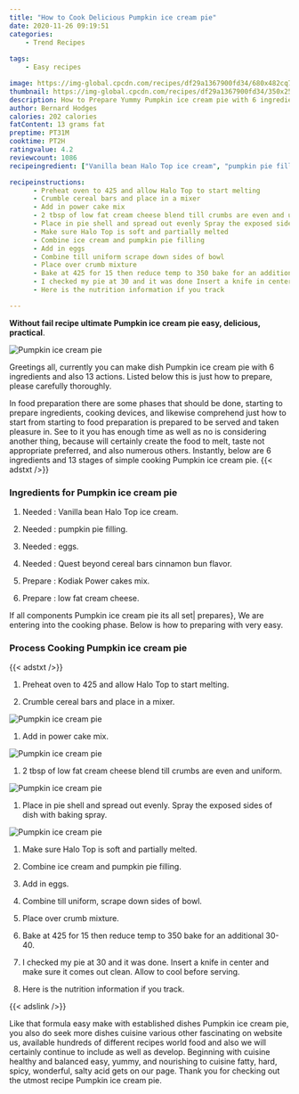 ```yaml
---
title: "How to Cook Delicious Pumpkin ice cream pie"
date: 2020-11-26 09:19:51
categories:
    - Trend Recipes
    
tags:
    - Easy recipes

image: https://img-global.cpcdn.com/recipes/df29a1367900fd34/680x482cq70/pumpkin-ice-cream-pie-recipe-main-photo.jpg
thumbnail: https://img-global.cpcdn.com/recipes/df29a1367900fd34/350x250cq70/pumpkin-ice-cream-pie-recipe-main-photo.jpg
description: How to Prepare Yummy Pumpkin ice cream pie with 6 ingredients and 13 stages of easy cooking.
author: Bernard Hodges
calories: 202 calories
fatContent: 13 grams fat
preptime: PT31M
cooktime: PT2H
ratingvalue: 4.2
reviewcount: 1086
recipeingredient: ["Vanilla bean Halo Top ice cream", "pumpkin pie filling", "eggs", "Quest beyond cereal bars cinnamon bun flavor", "Kodiak Power cakes mix", "low fat cream cheese"]

recipeinstructions: 
      - Preheat oven to 425 and allow Halo Top to start melting 
      - Crumble cereal bars and place in a mixer 
      - Add in power cake mix 
      - 2 tbsp of low fat cream cheese blend till crumbs are even and uniform 
      - Place in pie shell and spread out evenly Spray the exposed sides of dish with baking spray 
      - Make sure Halo Top is soft and partially melted 
      - Combine ice cream and pumpkin pie filling 
      - Add in eggs 
      - Combine till uniform scrape down sides of bowl 
      - Place over crumb mixture 
      - Bake at 425 for 15 then reduce temp to 350 bake for an additional 3040 
      - I checked my pie at 30 and it was done Insert a knife in center and make sure it comes out clean Allow to cool before serving 
      - Here is the nutrition information if you track

---
```




**Without fail recipe ultimate Pumpkin ice cream pie easy, delicious, practical**. 


![Pumpkin ice cream pie](https://img-global.cpcdn.com/recipes/df29a1367900fd34/680x482cq70/pumpkin-ice-cream-pie-recipe-main-photo.jpg "Pumpkin ice cream pie")




Greetings all, currently you can make dish Pumpkin ice cream pie with 6 ingredients and also 13 actions. Listed below this is just how to prepare, please carefully thoroughly.

In food preparation there are some phases that should be done, starting to prepare ingredients, cooking devices, and likewise comprehend just how to start from starting to food preparation is prepared to be served and taken pleasure in. See to it you has enough time as well as no is considering another thing, because will certainly create the food to melt, taste not appropriate preferred, and also numerous others. Instantly, below are 6 ingredients and 13 stages of simple cooking Pumpkin ice cream pie.
{{< adstxt />}}

### Ingredients for Pumpkin ice cream pie


1. Needed  : Vanilla bean Halo Top ice cream.

1. Needed  : pumpkin pie filling.

1. Needed  : eggs.

1. Needed  : Quest beyond cereal bars cinnamon bun flavor.

1. Prepare  : Kodiak Power cakes mix.

1. Prepare  : low fat cream cheese.



If all components Pumpkin ice cream pie its all set| prepares}, We are entering into the cooking phase. Below is how to preparing with very easy.

### Process Cooking Pumpkin ice cream pie

{{< adstxt />}}


1. Preheat oven to 425 and allow Halo Top to start melting.



1. Crumble cereal bars and place in a mixer.



![Pumpkin ice cream pie](https://img-global.cpcdn.com/steps/ed1b30ef927fb819/160x128cq70/pumpkin-ice-cream-pie-recipe-step-2-photo.jpg" "Pumpkin ice cream pie")



1. Add in power cake mix.



![Pumpkin ice cream pie](https://img-global.cpcdn.com/steps/c4476e31237a4b46/160x128cq70/pumpkin-ice-cream-pie-recipe-step-3-photo.jpg" "Pumpkin ice cream pie")



1. 2 tbsp of low fat cream cheese blend till crumbs are even and uniform.



![Pumpkin ice cream pie](https://img-global.cpcdn.com/steps/7e0b787539d67feb/160x128cq70/pumpkin-ice-cream-pie-recipe-step-4-photo.jpg" "Pumpkin ice cream pie")



1. Place in pie shell and spread out evenly. Spray the exposed sides of dish with baking spray.



![Pumpkin ice cream pie](https://img-global.cpcdn.com/steps/59231b67457edcab/160x128cq70/pumpkin-ice-cream-pie-recipe-step-5-photo.jpg" "Pumpkin ice cream pie")



1. Make sure Halo Top is soft and partially melted.



1. Combine ice cream and pumpkin pie filling.



1. Add in eggs.



1. Combine till uniform, scrape down sides of bowl.



1. Place over crumb mixture.



1. Bake at 425 for 15 then reduce temp to 350 bake for an additional 30-40.



1. I checked my pie at 30 and it was done. Insert a knife in center and make sure it comes out clean. Allow to cool before serving.



1. Here is the nutrition information if you track.





{{< adslink />}}

Like that formula easy make with established dishes Pumpkin ice cream pie, you also do seek more dishes cuisine various other fascinating on website us, available hundreds of different recipes world food and also we will certainly continue to include as well as develop. Beginning with cuisine healthy and balanced easy, yummy, and nourishing to cuisine fatty, hard, spicy, wonderful, salty acid gets on our page. Thank you for checking out the utmost recipe Pumpkin ice cream pie.
